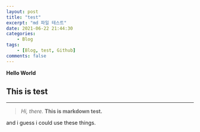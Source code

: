 ```yaml
---
layout: post
title: "test"
excerpt: "md 파일 테스트"
date: 2021-06-22 21:44:30
categories:
    - Blog
tags:
    - [Blog, test, Github]
comments: false
---
```


**Hello World**

## This is test 
---
>*Hi, there.* **This is markdown test.**   

and i guess i could use these things.
